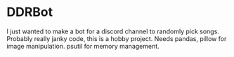 # DDRBot
I just wanted to make a bot for a discord channel to randomly pick songs. Probably really janky code, this is a hobby project.
Needs pandas, pillow for image manipulation. psutil for memory management.
